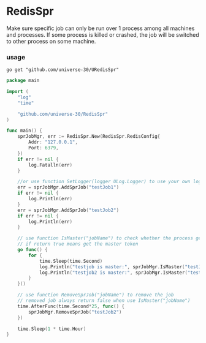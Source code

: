 # RedisSpr

Make sure specific job can only be run over 1 process among all machines and processes. If some process is killed or crashed, the job will be switched to other process on some machine.

### usage
```
go get "github.com/universe-30/URedisSpr"
```

```go
package main

import (
	"log"
	"time"

	"github.com/universe-30/RedisSpr"
)

func main() {
	sprJobMgr, err := RedisSpr.New(RedisSpr.RedisConfig{
		Addr: "127.0.0.1",
		Port: 6379,
	})
	if err != nil {
		log.Fatalln(err)
	}

	//or use function SetLogger(logger ULog.Logger) to use your own logger which implemented the ULog.Logger interface
	err = sprJobMgr.AddSprJob("testJob1")
	if err != nil {
		log.Println(err)
	}
	err = sprJobMgr.AddSprJob("testJob2")
	if err != nil {
		log.Println(err)
	}

	// use function IsMaster("jobName") to check whether the process get the master token or not
	// if return true means get the master token
	go func() {
		for {
			time.Sleep(time.Second)
			log.Println("testjob is master:", sprJobMgr.IsMaster("testJob1"))
			log.Println("testjob2 is master:", sprJobMgr.IsMaster("testJob2"))
		}
	}()

	// use function RemoveSprJob("jobName") to remove the job
	// removed job always return false when use IsMaster("jobName")
	time.AfterFunc(time.Second*25, func() {
		sprJobMgr.RemoveSprJob("testJob2")
	})

	time.Sleep(1 * time.Hour)
}


```